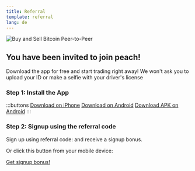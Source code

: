 ```yaml
---
title: Referral
template: referral
lang: de
---
```


<!--[teaser]-->

![Buy and Sell Bitcoin Peer-to-Peer](/img/how-it-works/buy-and-sell-bitcoin-peer-to-peer.png)

## You have been invited to join peach!

Download the app for free and start trading right away! We won't ask you to upload your ID or make a selfie with your driver's license

### Step 1: Install the App

:::buttons
[Download on iPhone]($iosUrl$)
[Download on Android]($androidUrl$)
[Download APK on Android](/apk/)
:::

### Step 2: Signup using the referral code

Sign up using referral code: <span id="referral-code"><span> and receive a signup bonus.

Or click this button from your mobile device:

<div class="buttons">
  <p>
    <a id="referral-code-button" href="https://peachbitcoin.page.link/?link=https%3A%2F%2Fpeachbitcoin.com%2Freferral%3Fcode%3DREFERRAL">Get signup bonus!</a>
  </p>
</div>

<script>
  function getParameterByName(name, url) {
      if (!url) url = window.location.href
      name = name.replace(/[[\]]/g, '\\$&')
      var regex = new RegExp('[?&]' + name + '(=([^&#]*)|&|#|$)'),
          results = regex.exec(url)
      if (!results) return null
      if (!results[2]) return ''
      return decodeURIComponent(results[2].replace(/\+/g, ' '))
    }

    var code = getParameterByName('code')

    if (!code) {
      window.location.href = window.location.origin
    } else {
      var $refCode = document.getElementById('referral-code')
      var $button = document.getElementById('referral-code-button')
      $refCode.innerText = code.toUpperCase()
      $button.href = $button.href.replace('REFERRAL', code.toUpperCase())
    }
</script>
